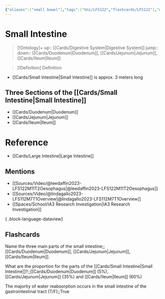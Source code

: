 ```yaml
---
{"aliases":["small bowel"],"tags":["Uni/LFS122","flashcards/LFS122"],"dg-publish":true,"permalink":"/cards/small-intestine/","dgPassFrontmatter":true}
---
```


# Small Intestine

> [!Ontology]+
> up:: [[Cards/Digestive System\|Digestive System]]
> jump::
> down:: [[Cards/Duodenum\|Duodenum]], [[Cards/Jejunum\|Jejunum]], [[Cards/Ileum\|Ileum]]

> [!Definition] Definition
> 

- [[Cards/Small Intestine\|Small Intestine]] is approx. 3 meters long

## Three Sections of the [[Cards/Small Intestine\|Small Intestine]]
- [[Cards/Duodenum\|Duodenum]]
- [[Cards/Jejunum\|Jejunum]]
- [[Cards/Ileum\|Ileum]]

# Reference
- [[Cards/Large Intestine\|Large Intestine]]

## Mentions
- [[Sources/Video/@leedaffin2023-LFS122M11T2Oesophagus\|@leedaffin2023-LFS122M11T2Oesophagus]]
- [[Sources/Video/@lindagallo2023-LFS112M7T1Overview\|@lindagallo2023-LFS112M7T1Overview]]
- [[Spaces/School/IA3 Research Investigation\|IA3 Research Investigation]]

{ .block-language-dataview}

## Flashcards

Name the three main parts of the small intestine;; [[Cards/Duodenum\|Duodenum]], [[Cards/Jejunum\|Jejunum]], [[Cards/Ileum\|Ileum]].
<!--SR:!2023-12-16,66,230-->

What are the proportion for the parts of the [[Cards/Small Intestine\|Small Intestine]]?;;[[Cards/Duodenum\|Duodenum]] (5%), [[Cards/Jejunum\|Jejunum]] (35%) and [[Cards/Ileum\|Ileum]] (60%)
<!--SR:!2023-11-07,15,268-->

The majority of water reabsorption occurs in the small intestine of the gastrointestinal tract (T/F);;True
<!--SR:!2023-10-25,2,170-->